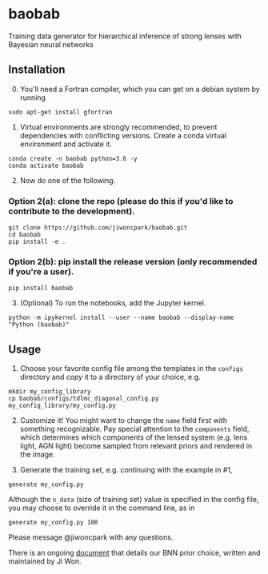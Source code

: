# baobab

Training data generator for hierarchical inference of strong lenses with Bayesian neural networks

## Installation

0. You'll need a Fortran compiler, which you can get on a debian system by running
```shell
sudo apt-get install gfortran
```

1. Virtual environments are strongly recommended, to prevent dependencies with conflicting versions. Create a conda virtual environment and activate it.
```shell
conda create -n baobab python=3.6 -y
conda activate baobab
```

2. Now do one of the following. 

### Option 2(a): clone the repo (please do this if you'd like to contribute to the development).
```
git clone https://github.com/jiwoncpark/baobab.git
cd baobab
pip install -e .
```

### Option 2(b): pip install the release version (only recommended if you're a user).
```
pip install baobab
```

3. (Optional) To run the notebooks, add the Jupyter kernel.
```shell
python -m ipykernel install --user --name baobab --display-name "Python (baobab)"
```

## Usage

1. Choose your favorite config file among the templates in the `configs` directory and *copy* it to a directory of your choice, e.g.
```shell
mkdir my_config_library
cp baobab/configs/tdlmc_diagonal_config.py my_config_library/my_config.py
```

2. Customize it! You might want to change the `name` field first with something recognizable. Pay special attention to the `components` field, which determines which components of the lensed system (e.g. lens light, AGN light) become sampled from relevant priors and rendered in the image.

2. Generate the training set, e.g. continuing with the example in #1,
```shell
generate my_config.py
```

Although the `n_data` (size of training set) value is specified in the config file, you may choose to override it in the command line, as in
```shell
generate my_config.py 100
```

Please message @jiwoncpark with any questions.

There is an ongoing [document](https://www.overleaf.com/read/pswdqwttjbjr) that details our BNN prior choice, written and maintained by Ji Won.